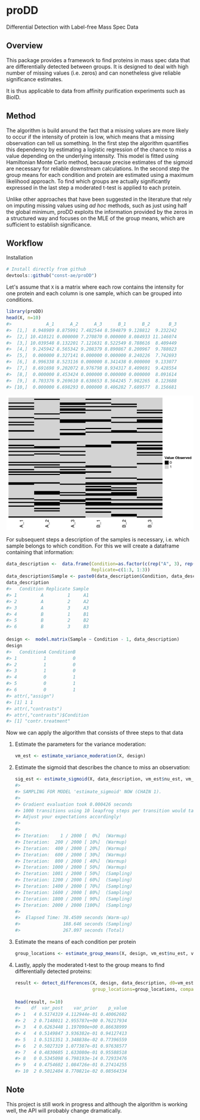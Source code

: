 proDD
================

Differential Detection with Label-free Mass Spec Data

Overview
--------

This package provides a framework to find proteins in mass spec data that are differentially detected between groups. It is designed to deal with high number of missing values (i.e. zeros) and can nonetheless give reliable significance estimates.

It is thus applicable to data from affinity purification experiments such as BioID.

Method
------

The algorithm is build around the fact that a missing values are more likely to occur if the intensity of protein is low, which means that a missing observation can tell us something. In the first step the algorithm quantifies this dependency by estimating a logistic regression of the chance to miss a value depending on the underlying intensity. This model is fitted using Hamiltonian Monte Carlo method, because precise estimates of the sigmoid are necessary for reliable downstream calculations. In the second step the group means for each condition and protein are estimated using a maximum likelihood approach. To find which groups are actually significantly expressed in the last step a moderated t-test is applied to each protein.

Unlike other approaches that have been suggested in the literature that rely on imputing missing values using *ad hoc* methods, such as just using half the global minimum, proDD exploits the information provided by the zeros in a structured way and focuses on the MLE of the group means, which are sufficient to establish significance.

Workflow
--------

Installation

``` r
# Install directly from github
devtools::github("const-ae/proDD")
```

Let's assume that `X` is a matrix where each row contains the intensity for one protein and each column is one sample, which can be grouped into conditions.

``` r
library(proDD)
head(X, n=10)
#>             A_1      A_2      A_3      B_1      B_2       B_3
#>  [1,]  8.948989 8.875991 7.482544 8.594879 9.128812  9.232242
#>  [2,] 10.410121 0.000000 7.270870 0.000000 8.084933 11.146074
#>  [3,] 10.039548 8.132201 7.121631 8.522549 8.788616  8.409449
#>  [4,]  9.245942 8.565342 9.208379 8.890867 8.200967  9.788023
#>  [5,]  0.000000 8.327141 0.000000 0.000000 8.240226  7.742693
#>  [6,]  8.996338 8.523116 0.000000 8.341438 0.000000  9.133077
#>  [7,]  8.691698 9.202072 8.976798 8.934317 8.409691  9.428554
#>  [8,]  0.000000 8.453424 0.000000 0.000000 0.000000  8.091614
#>  [9,]  8.703376 9.269610 8.638653 8.564245 7.982265  8.123688
#> [10,]  0.000000 6.698293 0.000000 8.406282 7.689577  8.156681
```

![](tools/README-fig/unnamed-chunk-3-1.png)

For subsequent steps a description of the samples is necessary, i.e. which sample belongs to which condition. For this we will create a dataframe containing that information:

``` r
data_description <-  data.frame(Condition=as.factor(c(rep("A", 3), rep("B", 3))), 
                                Replicate=c(1:3, 1:3))
data_description$Sample <- paste0(data_description$Condition, data_description$Replicate)
data_description
#>   Condition Replicate Sample
#> 1         A         1     A1
#> 2         A         2     A2
#> 3         A         3     A3
#> 4         B         1     B1
#> 5         B         2     B2
#> 6         B         3     B3

design <-  model.matrix(Sample ~ Condition - 1, data_description)
design
#>   ConditionA ConditionB
#> 1          1          0
#> 2          1          0
#> 3          1          0
#> 4          0          1
#> 5          0          1
#> 6          0          1
#> attr(,"assign")
#> [1] 1 1
#> attr(,"contrasts")
#> attr(,"contrasts")$Condition
#> [1] "contr.treatment"
```

Now we can apply the algorithm that consists of three steps to that data

1.  Estimate the parameters for the variance moderation:

    ``` r
    vm_est <- estimate_variance_moderation(X, design)
    ```

2.  Estimate the sigmoid that describes the chance to miss an observation:

    ``` r
    sig_est <- estimate_sigmoid(X, data_description, vm_est$nu_est, vm_est$sigma2_est, chains=1)
    #> 
    #> SAMPLING FOR MODEL 'estimate_sigmoid' NOW (CHAIN 1).
    #> 
    #> Gradient evaluation took 0.000426 seconds
    #> 1000 transitions using 10 leapfrog steps per transition would take 4.26 seconds.
    #> Adjust your expectations accordingly!
    #> 
    #> 
    #> Iteration:    1 / 2000 [  0%]  (Warmup)
    #> Iteration:  200 / 2000 [ 10%]  (Warmup)
    #> Iteration:  400 / 2000 [ 20%]  (Warmup)
    #> Iteration:  600 / 2000 [ 30%]  (Warmup)
    #> Iteration:  800 / 2000 [ 40%]  (Warmup)
    #> Iteration: 1000 / 2000 [ 50%]  (Warmup)
    #> Iteration: 1001 / 2000 [ 50%]  (Sampling)
    #> Iteration: 1200 / 2000 [ 60%]  (Sampling)
    #> Iteration: 1400 / 2000 [ 70%]  (Sampling)
    #> Iteration: 1600 / 2000 [ 80%]  (Sampling)
    #> Iteration: 1800 / 2000 [ 90%]  (Sampling)
    #> Iteration: 2000 / 2000 [100%]  (Sampling)
    #> 
    #>  Elapsed Time: 78.4509 seconds (Warm-up)
    #>                188.646 seconds (Sampling)
    #>                267.097 seconds (Total)
    ```

3.  Estimate the means of each condition per protein

    ``` r
    group_locations <- estimate_group_means(X, design, vm_est$nu_est, vm_est$sigma2_est, sig_est$location_est, sig_est$scale_est)
    ```

4.  Lastly, apply the moderated t-test to the group means to find differentially detected proteins:

    ``` r
    result <- detect_differences(X, design, data_description, d0=vm_est$nu_est, s0=vm_est$sigma2_est,
                                 group_locations=group_locations, comparison=c("A", "B"))

    head(result, n=10)
    #>    df  var_post    var_prior    p_value
    #> 1   4 0.5174319 4.112944e-01 0.40062602
    #> 2   2 0.7148011 2.955787e+00 0.76217934
    #> 3   4 0.6263448 1.197090e+00 0.86638999
    #> 4   4 0.5149847 3.936382e-01 0.94127413
    #> 5   1 0.5151351 3.348838e-02 0.77396559
    #> 6   2 0.5027319 1.077387e-01 0.97638577
    #> 7   4 0.4830605 1.633080e-01 0.95588518
    #> 8   0 0.5345098 6.798193e-14 0.72933476
    #> 9   4 0.4754602 1.084726e-01 0.27414255
    #> 10  2 0.5012404 8.770821e-02 0.08564334
    ```

Note
----

This project is still work in progress and although the algorithm is working well, the API will probably change dramatically.
